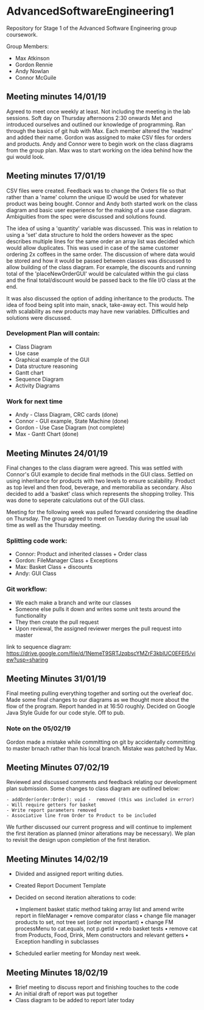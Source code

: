 # AdvancedSoftwareEngineering1
Repository for Stage 1 of the Advanced Software Engineering group coursework.

Group Members:
- Max Atkinson
- Gordon Rennie
- Andy Nowlan
- Connor McGuile

## Meeting minutes 14/01/19

Agreed to meet once weekly at least. Not including the meeting in the lab sessions. Soft day on Thursday afternoons 2:30 onwards
Met and introduced ourselves and outlined our knowledge of programming.
Ran through the basics of git hub with Max. Each member altered the 'readme' and added their name.
Gordon was assigned to make CSV files for orders and products.
Andy and Connor were to begin work on the class diagrams from the group plan. 
Max was to start working on the idea behind how the gui would look.

## Meeting minutes 17/01/19

CSV files were created. Feedback was to change the Orders file so that rather than a 'name' column the 
unique ID would be used for whatever product was being bought.
Connor and Andy both started work on the class diagram and basic user experience for the making of a use case diagram.
Ambiguities from the spec were discussed and solutions found.

The idea of using a 'quantity' variable was discussed. This was in relation to using a 'set' data structure to hold
the orders however as the spec describes multiple lines for the same order an array list was decided which would allow 
duplicates. This was used in case of the same customer ordering 2x coffees in the same order. 
The discussion of where data would be stored and how it would be passed between classes was discussed to allow building
of the class diagram. For example, the discounts and running total of the 'placeNewOrderGUI' would be calculated within the 
gui class and the final total/discount would be passed back to the file I/O class at the end. 

It was also discussed the option of adding inheritance to the products. The idea of food being split into main, snack,
take-away ect. This would help with scalability as new products may have new variables. Difficulties and solutions were 
discussed.

### Development Plan will contain:
- Class Diagram
- Use case
- Graphical example of the GUI
- Data structure reasoning
- Gantt chart
- Sequence Diagram
- Activity Diagrams

### Work for next time
- Andy - Class Diagram, CRC cards (done)
- Connor - GUI example, State Machine (done)
- Gordon - Use Case Diagram (not complete)
- Max - Gantt Chart (done)

## Meeting Minutes 24/01/19
Final changes to the class diagram were agreed. This was settled with Connor's GUI example to decide final methods 
in the GUI class. Settled on using inheritance for products with two levels to ensure scalability. Product as top level and then food, beverage,
and memorabilia as secondary. Also decided to add a 'basket' class which represents the shopping trolley. This was done to 
seperate calculations out of the GUI class. 

Meeting for the following week was pulled forward considering the deadline on Thursday. The group agreed to meet on 
Tuesday during the usual lab time as well as the Thursday meeting. 

### Splitting code work:
- Connor: Product and inherited classes + Order class
- Gordon: FileManager Class + Exceptions 
- Max: Basket Class + discounts
- Andy: GUI Class

### Git workflow:
- We each make a branch and write our classes
- Someone else pulls it down and writes some unit tests around the functionality
- They then create the pull request
- Upon reviewal, the assigned reviewer merges the pull request into master
 
link to sequence diagram:
https://drive.google.com/file/d/1NemeT9SRTJzqbscYMZrF3kblUC0EFEI5/view?usp=sharing

## Meeting Minutes 31/01/19
Final meeting pulling everything together and sorting out the overleaf doc. Made some final changes to our diagrams as we thought more about the flow of the program. Report handed in at 16:50 roughly. Decided on Google Java Style Guide for our code style. Off to pub.

### Note on the 05/02/19
Gordon made a mistake while committing on git by accidentally committing to master brnach rather than his local branch. Mistake was patched by Max.

## Meeting Minutes 07/02/19
Reviewed and discussed comments and feedback relating our development plan submission.  Some changes to class diagram are outlined below:

	- addOrder(order:Order): void -  removed (this was included in error)
	- Will require getters for basket
	- Write report parameters removed  
	- Associative line from Order to Product to be included  

We further discussed our current progress and will continue to implement the first iteration as planned (minor alterations may be necessary). We plan to revisit the design upon completion of the first iteration. 

## Meeting Minutes 14/02/19
-	Divided and assigned report writing duties.
-	Created Report Document Template
-	Decided on second iteration alterations to code:

	•	Implement basket static method taking array list and amend write report in fileManager
	•	remove comparator class
	•	change file manager products to set, not tree set (order not important)
	•	change FM processMenu to cat.equals, not p.getId
	•	redo basket tests 
	•	remove cat from Products, Food, Drink, Mem constructors and relevant getters
	•	Exception handling in subclasses

-	Scheduled earlier meeting for Monday next week. 

## Meeting Minutes 18/02/19
-	Brief meeting to discuss report and finishing touches to the code 
-	An initial draft of report was put together 
-	Class diagram to be added to report later today 
